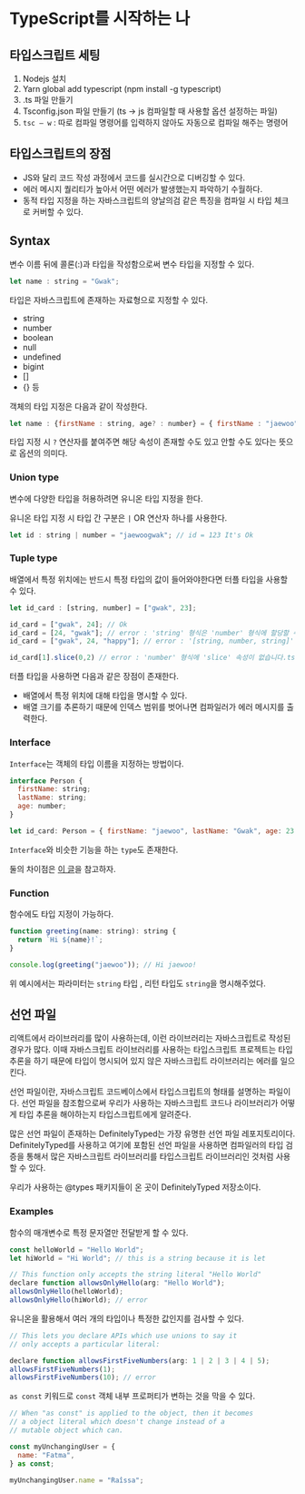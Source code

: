 # TypeScript를 시작하는 나

## 타입스크립트 세팅
1.	Nodejs 설치
2.	Yarn global add typescript (npm install -g typescript)
3.	.ts 파일 만들기
4.	Tsconfig.json 파일 만들기 (ts -> js 컴파일할 때 사용할 옵션 설정하는 파일)
5.	`tsc – w` : 따로 컴파일 명령어를 입력하지 않아도 자동으로 컴파일 해주는 명령어


## 타입스크립트의 장점

- JS와 달리 코드 작성 과정에서 코드를 실시간으로 디버깅할 수 있다.
- 에러 메시지 퀄리티가 높아서 어떤 에러가 발생했는지 파악하기 수월하다.
- 동적 타입 지정을 하는 자바스크립트의 양날의검 같은 특징을 컴파일 시 타입 체크로 커버할 수 있다.



## Syntax

변수 이름 뒤에 콜론(:)과 타입을 작성함으로써 변수 타입을 지정할 수 있다.

```javascript
let name : string = "Gwak";
```

타입은 자바스크립트에 존재하는 자료형으로 지정할 수 있다.

- string
- number
- boolean
- null
- undefined
- bigint
- []
- {} 등

객체의 타입 지정은 다음과 같이 작성한다.

```javascript
let name : {firstName : string, age? : number} = { firstName : "jaewoo", age : 23 };
```

타입 지정 시 `?` 연산자를 붙여주면 해당 속성이 존재할 수도 있고 안할 수도 있다는 뜻으로 옵션의 의미다.

### Union type

변수에 다양한 타입을 허용하려면 유니온 타입 지정을 한다.

유니온 타입 지정 시 타입 간 구분은 `|` OR 연산자 하나를 사용한다.

```javascript
let id : string | number = "jaewoogwak"; // id = 123 It's Ok 
```

### Tuple type

배열에서 특정 위치에는 반드시 특정 타입의 값이 들어와야한다면 터플 타입을 사용할 수 있다.

```javascript
let id_card : [string, number] = ["gwak", 23];

id_card = ["gwak", 24]; // Ok
id_card = [24, "gwak"]; // error : 'string' 형식은 'number' 형식에 할당할 수 없습니다.
id_card = ["gwak", 24, "happy"]; // error : '[string, number, string]' 형식은 '[string, number]' 형식에 할당할 수 없습니다. 소스에 3개 요소가 있지만, 대상에서 2개만 허용합니다.

```

```javascript
id_card[1].slice(0,2) // error : 'number' 형식에 'slice' 속성이 없습니다.ts(2339)
```
터플 타입을 사용하면 다음과 같은 장점이 존재한다.
- 배열에서 특정 위치에 대해 타입을 명시할 수 있다.
- 배열 크기를 추론하기 때문에 인덱스 범위를 벗어나면 컴파일러가 에러 메시지를 출력한다.

### Interface

`Interface`는 객체의 타입 이름을 지정하는 방법이다.

```javascript
interface Person {
  firstName: string;
  lastName: string;
  age: number;
}

let id_card: Person = { firstName: "jaewoo", lastName: "Gwak", age: 23 };
```
`Interface`와 비슷한 기능을 하는 `type`도 존재한다.

둘의 차이점은 [이 글](https://yceffort.kr/2021/03/typescript-interface-vs-type#computed-value%EC%9D%98-%EC%82%AC%EC%9A%A9)을 참고하자.


### Function

함수에도 타입 지정이 가능하다.

```javascript
function greeting(name: string): string {
  return `Hi ${name}!`;
}

console.log(greeting("jaewoo")); // Hi jaewoo!
```

위 예시에서는 파라미터는 `string` 타입 , 리턴 타입도 `string`을 명시해주었다.

## 선언 파일
리액트에서 라이브러리를 많이 사용하는데, 이런 라이브러리는 자바스크립트로 작성된 경우가 많다. 이때 자바스크립트 라이브러리를 사용하는 타입스크립트 프로젝트는 타입 추론을 하기 때문에 타입이 명시되어 있지 않은 자바스크립트 라이브러리는 에러를 일으킨다.

선언 파일이란, 자바스크립트 코드베이스에서 타입스크립트의 형태를 설명하는 파일이다.
선언 파일을 참조함으로써 우리가 사용하는 자바스크립트 코드나 라이브러리가 어떻게 타입 추론을 해야하는지 타입스크립트에게 알려준다.

많은 선언 파일이 존재하는 DefinitelyTyped는 가장 유명한 선언 파일 레포지토리이다. DefinitelyTyped를 사용하고 여기에 포함된 선언 파일을 사용하면 컴파일러의 타입 검증을 통해서 많은 자바스크립트 라이브러리를 타입스크립트 라이브러리인 것처럼 사용할 수 있다.

우리가 사용하는 @types 패키지들이 온 곳이 DefinitelyTyped 저장소이다. 

### Examples

함수의 매개변수로 특정 문자열만 전달받게 할 수 있다.

```javascript
const helloWorld = "Hello World";
let hiWorld = "Hi World"; // this is a string because it is let

// This function only accepts the string literal "Hello World"
declare function allowsOnlyHello(arg: "Hello World");
allowsOnlyHello(helloWorld);
allowsOnlyHello(hiWorld); // error
```

유니온을 활용해서 여러 개의 타입이나 특정한 값인지를 검사할 수 있다.

```javascript
// This lets you declare APIs which use unions to say it
// only accepts a particular literal:

declare function allowsFirstFiveNumbers(arg: 1 | 2 | 3 | 4 | 5);
allowsFirstFiveNumbers(1);
allowsFirstFiveNumbers(10); // error
```


`as const` 키워드로 `const` 객체 내부 프로퍼티가 변하는 것을 막을 수 있다. 

```javascript
// When "as const" is applied to the object, then it becomes
// a object literal which doesn't change instead of a
// mutable object which can.

const myUnchangingUser = {
  name: "Fatma",
} as const;

myUnchangingUser.name = "Raîssa";

```
